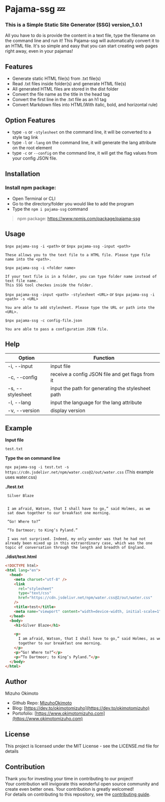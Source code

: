 # Pajama-ssg :zzz:

### This is a Simple Static Site Generator (SSG) version_1.0.1

All you have to do is provide the content in a text file, type the filename on the command line and run it! This Pajama-ssg will automatically convert it to an HTML file. It's so simple and easy that you can start creating web pages right away, even in your pajamas!

## Features

- Generate static HTML file(s) from .txt file(s)
- Read .txt files inside folder(s) and generate HTML file(s)
- All generated HTML files are stored in the dist folder
- Convert the file name as the title in the head tag
- Convert the first line in the .txt file as an h1 tag
- Convert Markdown files into HTML(With italic, bold, and horizontal rule)

## Option Features

- type `-s` or `-stylesheet` on the command line, it will be converted to a style tag link
- type `-l` or `-lang` on the command line, it will generate the lang attribute on the root <html> element
- type `-c` or `--config` on the command line, it will get the flag values from your config JSON file.

## Installation
  ### Install npm package:
  - Open Terminal or CLI
  - Go to the directory/folder you would like to add the program
  - Type the `npm i pajama-ssg` command 

  > npm package: https://www.npmjs.com/package/pajama-ssg

<!-- 1. Clone the repo

   `$git clone https://github.com/MizuhoOkimoto/pajama-ssg`

2. Install Node.js

   `$npm install`

3. Redirect to project directory

   `$cd <\pajama-ssg>` -->

## Usage

`$npx pajama-ssg -i <path>` or `$npx pajama-ssg -input <path>` 
 
    These allows you to the text file to a HTML file. Please type file name into the <path>.

`$npx pajama-ssg -i <folder name>` 
 
    If your text file is in a folder, you can type folder name instead of text file name.
    This SSG tool checkes inside the folder.

`$npx pajama-ssg -input <path> -stylesheet <URL>` or `$npx pajama-ssg -i <path> -s <URL>` 
 
    You are able to add stylesheet. Please type the URL or path into the <URL>.
    
`$npx pajama-ssg -c config-file.json` 
 
    You are able to pass a configuration JSON file.

## Help

| Option           | Function                                              |
|------------------|-------------------------------------------------------|
| -i, --input      | input file                                            |
| -c, --config     | receive a config JSON file and get flags from it      |
| -s, --stylesheet | input the path for generating the stylesheet path     |
| -l, --lang       | input the language for the lang attribute             |
| -v, --version    | display version                                       |   

<!-- ```
  -i, --input       input file
  -c, --config      receive a config JSON file and get flags from it.
  -s, --stylesheet  input the path for generating the stylesheet path
  -l, --lang        input the language for the lang attribute
  -v, --version     version
``` -->
  

## Example

**Input file**

`test.txt`

**Type the on command line**

`npx pajama-ssg -i test.txt -s https://cdn.jsdelivr.net/npm/water.css@2/out/water.css`
(This example uses water.css)

**./test.txt**

```
 Silver Blaze


 I am afraid, Watson, that I shall have to go,” said Holmes, as we
 sat down together to our breakfast one morning.

 “Go! Where to?”

 “To Dartmoor; to King’s Pyland.”

 I was not surprised. Indeed, my only wonder was that he had not already been mixed up in this extraordinary case, which was the one topic of conversation through the length and breadth of England.

```

**./dist/test.html**

```html
<!DOCTYPE html>
<html lang="en">
  <head>
    <meta charset="utf-8" />
    <link
      rel="stylesheet"
      type="text/css"
      href="https://cdn.jsdelivr.net/npm/water.css@2/out/water.css"
    />
    <title>test</title>
    <meta name="viewport" content="width=device-width, initial-scale=1" />
  </head>
  <body>
    <h1>Silver Blaze</h1>

    <p>
      I am afraid, Watson, that I shall have to go,” said Holmes, as we sat down
      together to our breakfast one morning.
    </p>
    <p>“Go! Where to?”</p>
    <p>“To Dartmoor; to King’s Pyland.”</p>
  </body>
</html>
```

## Author

Mizuho Okimoto

- Github Repo: [MizuhoOkimoto](https://github.com/MizuhoOkimoto)
- Blog: [https://dev.to/okimotomizuho](https://dev.to/okimotomizuho)
- Portofolio: [https://www.okimotomizuho.com](https://www.okimotomizuho.com)

## License

This project is licensed under the MIT License - see the LICENSE.md file for details

## Contribution
Thank you for investing your time in contributing to our project!<br>
Your contribution will invigorate this wonderful open source community and create even better ones. Your contribution is greatly welcomed!<br>
For details on contributing to this repository, see the [contributing guide](CONTRIBUTING.md).
